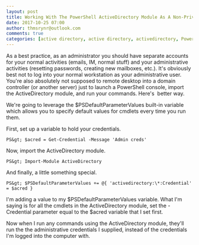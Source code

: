 ```yaml
---
layout: post
title: Working With The PowerShell ActiveDirectory Module As A Non-Privileged User
date: 2017-10-25 07:00
author: thmsrynr@outlook.com
comments: true
categories: [active directory, active directory, activedirectory, PowerShell, powershell, PSDefaultParameterValues]
---
```

As a best practice, as an administrator you should have separate accounts for your normal activities (emails, IM, normal stuff) and your administrative activities (resetting passwords, creating new mailboxes, etc.). It's obviously best not to log into your normal workstation as your administrative user. You're also absolutely not supposed to remote desktop into a domain controller (or another server) just to launch a PowerShell console, import the ActiveDirectory module, and run your commands. Here's  better way.

<!--more-->

We're going to leverage the $PSDefaultParameterValues built-in variable which allows you to specify default values for cmdlets every time you run them.

First, set up a variable to hold your credentials.

```
PS&gt; $acred = Get-Credential -Message 'Admin creds'
```

Now, import the ActiveDirectory module.

```
PS&gt; Import-Module ActiveDirectory
```

And finally, a little something special.

```
PS&gt; $PSDefaultParameterValues += @{ 'activedirectory:\*:Credential' = $acred }
```

I'm adding a value to my $PSDefaultParameterValues variable. What I'm saying is for all the cmdlets in the ActiveDirectory module, set the -Credential parameter equal to the $acred variable that I set first.

Now when I run any commands using the ActiveDirectory module, they'll run the the administrative credentials I supplied, instead of the credentials I'm logged into the computer with.
